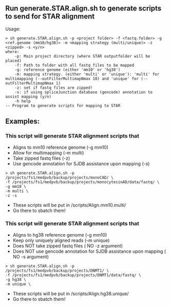 ## Run generate.STAR.align.sh to generate scripts to send for STAR alignment

Usage:

```shell
> sh generate.STAR.align.sh -p <project folder> -f <fastq.folder> -g <ref.genome (mm10/hg38)> -m <mapping strategy (multi/unique)> -z <zipped> -s <y/n>
where:
    -p: Main project directory (where STAR outputfolder will be placed)
    -f: Path to folder with all fastq files to be mapped
    -g: reference genome (either 'mm10' or 'hg38')
    -m: mapping strategy. (either 'multi' or 'unique'): 'multi' for multimapping (--outFilterMultimapNmax 10) and 'unique' for (--outFilterMultimapNmax 1)
    -z: set if fastq files are zipped!
    -s: if using spliceJunction database (gencode) annotation to assist mapping (y/n)
    -h help
-- Program to generate scripts for mapping to STAR

```

## Examples:

### This script will generate STAR alignment scripts that 
  - Aligns to mm10 reference genome (-g mm10)
  - Allow for multimapping (-m multi)
  - Take zipped fastq files (-z)
  - Use gencode annotation for SJDB assistance upon mapping (-s)
  
```shell
> sh generate.STAR.align.sh -p /projects/fs1/medpvb/backup/projects/monoCAD/ \
-f /projects/fs1/medpvb/backup/projects/monocytesinAD/data/fastq/ \
-g mm10 \
-m multi \
-z -s  
```

- These scripts will be put in <project folder>/scripts/Align.mm10.multi/
- Go there to sbatch them!

### This script will generate STAR alignment scripts that 
  - Aligns to hg38 reference genome (-g mm10)
  - Keep only uniquely aligned reads (-m unique)
  - Does NOT take zipped fastq files ( NO -z argument)
  - Does NOT use gencode annotation for SJDB assistance upon mapping ( NO -s argument)
  
```shell
> sh generate.STAR.align.sh -p /projects/fs1/medpvb/backup/projects/DNMT1/ \
-f /projects/fs1/medpvb/backup/projects/DNMT1/data/fastq/ \
-g hg38 \
-m unique \

```
- These scripts will be put in <project folder>/scripts/Align.hg38.unique/
- Go there to sbatch them!
